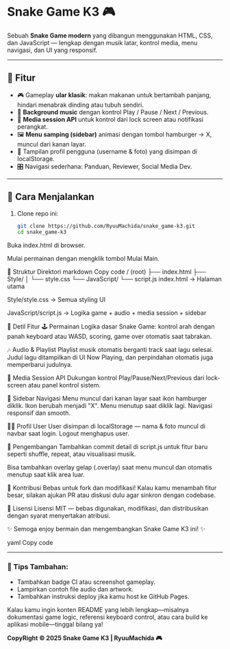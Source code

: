 # Snake Game K3 🎮

Sebuah **Snake Game modern** yang dibangun menggunakan HTML, CSS, dan JavaScript — lengkap dengan musik latar, kontrol media, menu navigasi, dan UI yang responsif.

---

## 🧩 Fitur

- 🎮 Gameplay **ular klasik**: makan makanan untuk bertambah panjang, hindari menabrak dinding atau tubuh sendiri.
- 🎵 **Background music** dengan kontrol Play / Pause / Next / Previous.
- 📱 **Media session API** untuk kontrol dari lock screen atau notifikasi perangkat.
- 🖼️ **Menu samping (sidebar)** animasi dengan tombol hamburger → X, muncul dari kanan layar.
- 👤 Tampilan profil pengguna (username & foto) yang disimpan di localStorage.
- 🎛️ Navigasi sederhana: Panduan, Reviewer, Social Media Dev.

---

## 🚀 Cara Menjalankan

1. Clone repo ini:
   ```bash
   git clone https://github.com/RyuuMachida/snake_game‑k3.git
   cd snake_game‑k3
Buka index.html di browser.

Mulai permainan dengan mengklik tombol Mulai Main.

🧱 Struktur Direktori
markdown
Copy code
/ (root)
├── index.html
├── Style/
│   └── style.css
└── JavaScript/
    └── script.js
index.html → Halaman utama

Style/style.css → Semua styling UI

JavaScript/script.js → Logika game + audio + media session + sidebar

🔧 Detil Fitur
🕹️ Permainan
Logika dasar Snake Game: kontrol arah dengan panah keyboard atau WASD, scoring, game over otomatis saat tabrakan.

🎶 Audio & Playlist
Playlist musik otomatis berganti track saat lagu selesai. Judul lagu ditampilkan di UI Now Playing, dan perpindahan otomatis juga memperbarui judulnya.

📱 Media Session API
Dukungan kontrol Play/Pause/Next/Previous dari lock-screen atau panel kontrol sistem.

🧭 Sidebar Navigasi
Menu muncul dari kanan layar saat ikon hamburger diklik. Ikon berubah menjadi "X". Menu menutup saat diklik lagi. Navigasi responsif dan smooth.

👨‍💻 Profil User
User disimpan di localStorage — nama & foto muncul di navbar saat login. Logout menghapus user.

📁 Pengembangan
Tambahkan commit detail di script.js untuk fitur baru seperti shuffle, repeat, atau visualisasi musik.

Bisa tambahkan overlay gelap (.overlay) saat menu muncul dan otomatis menutup saat klik area luar.

🤝 Kontribusi
Bebas untuk fork dan modifikasi! Kalau kamu menambah fitur besar, silakan ajukan PR atau diskusi dulu agar sinkron dengan codebase.

🧾 Lisensi
Lisensi MIT — bebas digunakan, modifikasi, dan distribusikan dengan syarat menyertakan atribusi.

✨ Semoga enjoy bermain dan mengembangkan Snake Game K3 ini! ✨

yaml
Copy code

---

### 🧠 Tips Tambahan:
- Tambahkan badge CI atau screenshot gameplay.
- Lampirkan contoh file audio dan artwork.
- Tambahkan instruksi deploy jika kamu host ke GitHub Pages.

Kalau kamu ingin konten README yang lebih lengkap—misalnya dokumentasi game logic, referensi keyboard control, atau cara build ke aplikasi mobile—tinggal bilang ya!

**CopyRight © 2025 Snake Game K3 | RyuuMachida 🎮**
